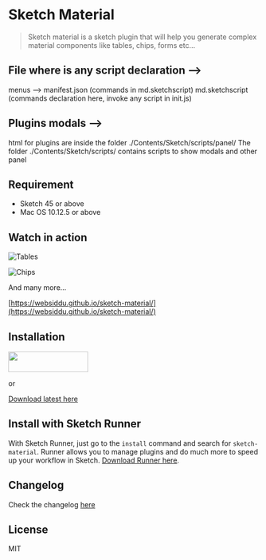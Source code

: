 # Sketch Material
> Sketch material is a sketch plugin that will help you generate complex material components like tables, chips, forms etc…

## File where is any script declaration -->
menus --> manifest.json (commands in md.sketchscript)
md.sketchscript (commands declaration here, invoke any script in init.js)

## Plugins modals -->
html for plugins are inside the folder ./Contents/Sketch/scripts/panel/
The folder ./Contents/Sketch/scripts/ contains scripts to show modals and other
panel

## Requirement

- Sketch 45 or above
- Mac OS 10.12.5 or above


## Watch in action

![Tables](https://websiddu.github.io/sketch-material/images/tables.gif)

![Chips](https://websiddu.github.io/sketch-material/images/chip.gif)

And many more...

[https://websiddu.github.io/sketch-material/](https://websiddu.github.io/sketch-material/)

## Installation
<a href="https://sketchpacks.com/websiddu/sketch-material/install" target="_blank">
  <img width="160" height="41" src="http://sketchpacks-com.s3.amazonaws.com/assets/badges/sketchpacks-badge-install.png" >
</a>

or

[Download latest here](https://github.com/websiddu/sketch-material/raw/master/builds/versions/sketch-material.latest.zip)

## Install with Sketch Runner
With Sketch Runner, just go to the `install` command and search for `sketch-material`. Runner allows you to manage plugins and do much more to speed up your workflow in Sketch. [Download Runner here](http://www.sketchrunner.com).


## Changelog
Check the changelog [here](https://github.com/websiddu/sketch-material/blob/master/changelog.md)

## License
MIT
